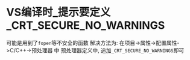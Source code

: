 # VS编译时_提示要定义_CRT_SECURE_NO_WARNINGS

可能是用到了`fopen`等不安全的函数
解决方法为:
在项目->属性->配置属性->C/C++->预处理器 中
预处理器定义中, 追加`_CRT_SECURE_NO_WARNINGS`即可